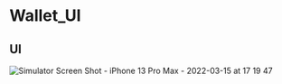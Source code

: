 # Wallet_UI



## UI 


![Simulator Screen Shot - iPhone 13 Pro Max - 2022-03-15 at 17 19 47](https://user-images.githubusercontent.com/49785991/158367183-46abaf8c-13b6-4b0d-9503-246b670f4996.png)
